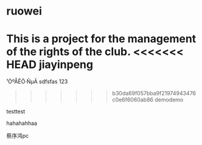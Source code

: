 ﻿# ruowei
This is a project for the management of the rights of the club.
<<<<<<< HEAD
jiayinpeng
=======
¹ÒºÅÊÕ·ÑµÄ
sdfsfas
123
>>>>>>> b30da69f057bba9f21974943476c0e6f6060ab86
demodemo

testtest

hahahahhaa

蔡序鸿pc
